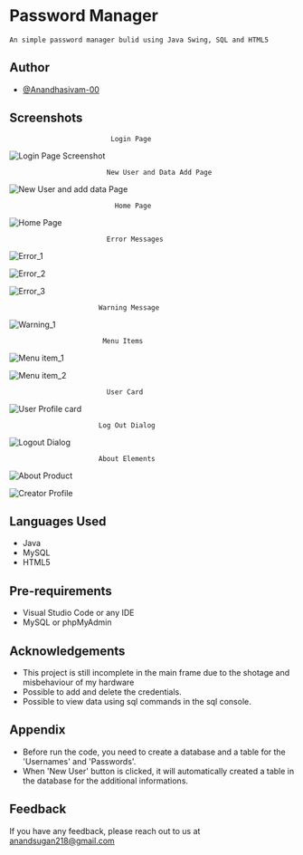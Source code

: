 

# Password Manager
    An simple password manager bulid using Java Swing, SQL and HTML5



## Author

- [@Anandhasivam-00](https://www.github.com/Anandhasivam-00)


## Screenshots

                             Login Page

![Login Page Screenshot](https://github.com/AnandhaSivam-00/Simple-Password-Manager/assets/95125093/658b2f06-be7b-4709-a3a6-c4e933af1892)


                            New User and Data Add Page

![New User and add data Page](https://github.com/AnandhaSivam-00/Simple-Password-Manager/assets/95125093/ea7f446b-a2cb-4358-b1ad-288f36705111)

                              Home Page

![Home Page](https://github.com/AnandhaSivam-00/Simple-Password-Manager/assets/95125093/49033ea6-a531-4de6-9b3e-2c2b361078a5)


                            Error Messages

![Error_1](https://github.com/AnandhaSivam-00/Simple-Password-Manager/assets/95125093/242215dc-94ea-4c4d-8180-4966c8604b88)

![Error_2](https://github.com/AnandhaSivam-00/Simple-Password-Manager/assets/95125093/7e32eeec-a53e-4ab3-ada6-0933e75611e4)

![Error_3](https://github.com/AnandhaSivam-00/Simple-Password-Manager/assets/95125093/3e3a4670-b840-40e1-b141-ca8966db93b0)


                          Warning Message

![Warning_1](https://github.com/AnandhaSivam-00/Simple-Password-Manager/assets/95125093/252fca96-aeb4-4ad5-8962-295d7759579b)


                           Menu Items

![Menu item_1](https://github.com/AnandhaSivam-00/Simple-Password-Manager/assets/95125093/ddec3179-b51c-4421-acde-694e2be7ecc1)

![Menu item_2](https://github.com/AnandhaSivam-00/Simple-Password-Manager/assets/95125093/32756cab-c4d9-4df3-9cf9-6e0a6d885455)


                            User Card

![User Profile card](https://github.com/AnandhaSivam-00/Simple-Password-Manager/assets/95125093/e84959ab-b542-435e-84c0-53b09ef9ddb9)


                          Log Out Dialog

![Logout Dialog](https://github.com/AnandhaSivam-00/Simple-Password-Manager/assets/95125093/8c6af697-9ad2-4387-a541-c72a7548d381)


                          About Elements

![About Product](https://github.com/AnandhaSivam-00/Simple-Password-Manager/assets/95125093/a08963cb-cc58-4b3a-9405-af36937fec5e)

![Creator Profile](https://github.com/AnandhaSivam-00/Simple-Password-Manager/assets/95125093/9109fbe4-f23c-438d-a2bc-e038156deef1)



## Languages Used

 - Java
 - MySQL
 - HTML5



## Pre-requirements

 - Visual Studio Code or any IDE
 - MySQL or phpMyAdmin



## Acknowledgements

 - This project is still incomplete in the main frame due to the shotage and misbehaviour of my hardware
 - Possible to add and delete the credentials.
 - Possible to view data using sql commands in the sql console.


## Appendix

 - Before run the code, you need to create a database and a table for the 'Usernames' and 'Passwords'.
 - When 'New User' button is clicked, it will automatically created a table in the database for the additional informations.


## Feedback

If you have any feedback, please reach out to us at anandsugan218@gmail.com




